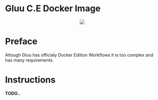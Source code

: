 # Gluu C.E Docker Image

<p align="center"><img src="https://www.gluu.org/wp-content/themes/gluu/images/gl.png"></p>

# Preface
Altough Gluu has officialy Docker Edition Workflows it is too complex and has many requirements.  

# Instructions
**TODO..**
